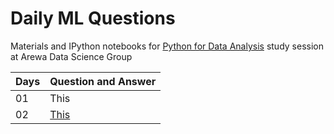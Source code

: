 
# Daily ML Questions 

Materials and IPython notebooks for [Python for Data Analysis](https://wesmckinney.com/book/python-basics.html) study session at Arewa Data Science Group



| Days  |  Question and Answer  |
| ------------- | ------------- |
| 01   |  This | 
| 02   |  [This](https://github.com/shmuhammad2004/dailyml.git)  |
